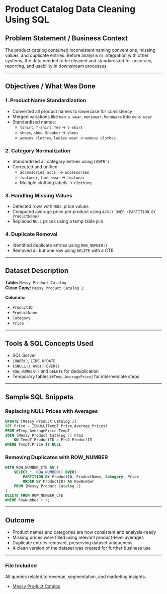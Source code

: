 

# Product Catalog Data Cleaning Using SQL

## Problem Statement / Business Context
The product catalog contained inconsistent naming conventions, missing values, and duplicate entries. Before analysis or integration with other systems, the data needed to be cleaned and standardized for accuracy, reporting, and usability in downstream processes.

---

## Objectives / What Was Done

### 1. Product Name Standardization
- Converted all product names to lowercase for consistency
- Merged variations like `men's wear`, `menswear`, `MenWears` into `mens wear`
- Standardized names:
  - `tshirt`, `T-shirt`, `Tee` → `t-shirt`
  - `shoes`, `shoe`, `Sneaker` → `shoes`
  - `womens clothes`, `ladies wear` → `womens clothes`

### 2. Category Normalization
- Standardized all category entries using `LOWER()`
- Corrected and unified:
  - `accessories`, `accs.` → `accessories`
  - `footwear`, `foot wear` → `footwear`
  - Multiple clothing labels → `clothing`

### 3. Handling Missing Values
- Detected rows with `NULL` price values
- Computed average price per product using `AVG() OVER (PARTITION BY ProductName)`
- Replaced `NULL` prices using a temp table join

### 4. Duplicate Removal
- Identified duplicate entries using `ROW_NUMBER()`
- Removed all but one row using `DELETE` with a CTE

---

## Dataset Description
**Table:** `Messy Product Catalog`  
**Clean Copy:** `Messy Product Catalog 2`

**Columns:**
- `ProductID`
- `ProductName`
- `Category`
- `Price`

---

## Tools & SQL Concepts Used
- SQL Server
- `LOWER()`, `LIKE`, `UPDATE`
- `ISNULL()`, `AVG() OVER()`
- `ROW_NUMBER()` and `DELETE` for deduplication
- Temporary tables (`#Temp_AveragePrice`) for intermediate steps

---

## Sample SQL Snippets

### Replacing NULL Prices with Averages
```sql
UPDATE [Messy Product Catalog 2]
SET Price = ISNULL(TempT.Price,Average_Prices)
FROM #Temp_AveragePrice TempT
JOIN [Messy Product Catalog 2] Pro2
	ON TempT.ProductID = Pro2.ProductID
WHERE TempT.Price IS NULL
```

### Removing Duplicates with ROW_NUMBER
```sql
WITH ROW_NUMBER_CTE AS (
    SELECT *, ROW_NUMBER() OVER(
        PARTITION BY ProductID, ProductName, Category, Price 
        ORDER BY ProductID) AS RowNumber
    FROM [Messy Product Catalog 2]
)
DELETE FROM ROW_NUMBER_CTE
WHERE RowNumber > 1;
```

---

## Outcome

-  Product names and categories are now consistent and analysis-ready
-  Missing prices were filled using relevant product-level averages
-  Duplicate entries removed, preserving dataset uniqueness
-  A clean version of the dataset was created for further business use

---

### File Included
All queries related to revenue, segmentation, and marketing insights.
- [Messy Product Catalog](https://github.com/dikko34/Product-Catalog-Data-Cleaning-Using-SQL/blob/main/Messy%20Product%20Catalog%20(DataCleaning).sql) 
